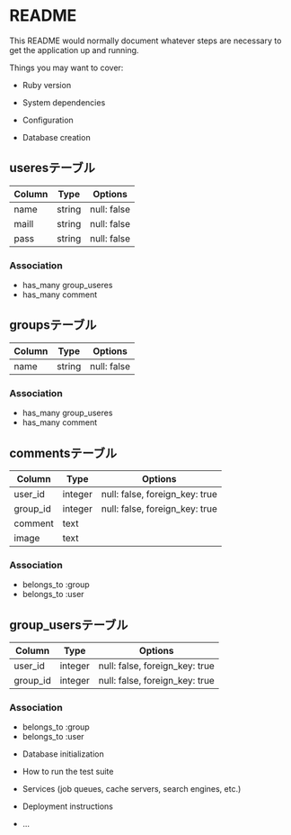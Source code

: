 # README

This README would normally document whatever steps are necessary to get the
application up and running.

Things you may want to cover:

* Ruby version

* System dependencies

* Configuration

* Database creation

## useresテーブル

|Column|Type|Options|
|------|----|-------|
|name|string|null: false|
|maill|string|null: false|
|pass|string|null: false|
### Association
- has_many group_useres
- has_many comment

## groupsテーブル

|Column|Type|Options|
|------|----|-------|
|name|string|null: false|

### Association
- has_many group_useres
- has_many comment

## commentsテーブル

|Column|Type|Options|
|------|----|-------|
|user_id|integer|null: false, foreign_key: true|
|group_id|integer|null: false, foreign_key: true|
|comment|text||
|image|text||

### Association
- belongs_to :group
- belongs_to :user

## group_usersテーブル

|Column|Type|Options|
|------|----|-------|
|user_id|integer|null: false, foreign_key: true|
|group_id|integer|null: false, foreign_key: true|

### Association
- belongs_to :group
- belongs_to :user

* Database initialization

* How to run the test suite

* Services (job queues, cache servers, search engines, etc.)

* Deployment instructions

* ...
